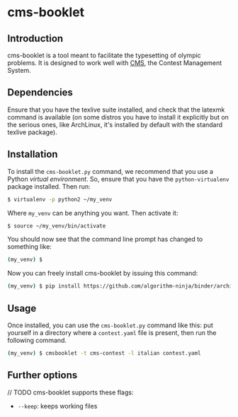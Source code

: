 cms-booklet
===========

Introduction
------------

cms-booklet is a tool meant to facilitate the typesetting of olympic problems. It is designed to work well with [CMS](https://github.com/cms-dev/cms), the Contest Management System.

Dependencies
------------

Ensure that you have the texlive suite installed, and check that the latexmk command is available (on some distros you have to install it explicitly but on the serious ones, like ArchLinux, it's installed by default with the standard texlive package).

Installation
------------

To install the `cms-booklet.py` command, we recommend that you use a Python *virtual environment*. So, ensure that you have the `python-virtualenv` package installed. Then run:

```bash
$ virtualenv -p python2 ~/my_venv
```

Where `my_venv` can be anything you want. Then activate it:

```bash
$ source ~/my_venv/bin/activate
```

You should now see that the command line prompt has changed to something like:

```bash
(my_venv) $
```

Now you can freely install cms-booklet by issuing this command:

```bash
(my_venv) $ pip install https://github.com/algorithm-ninja/binder/archive/master.zip
```

Usage
-----

Once installed, you can use the `cms-booklet.py` command like this: put yourself in a directory where a `contest.yaml` file is present, then run the following command.

```bash
(my_venv) $ cmsbooklet -t cms-contest -l italian contest.yaml
```

Further options
---------------

// TODO
cms-booklet supports these flags:
  - `--keep`: keeps working files 

